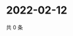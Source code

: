 # 2022-02-12

共 0 条

<!-- BEGIN WEIBO -->
<!-- 最后更新时间 Sat Feb 12 2022 12:14:40 GMT+0800 (China Standard Time) -->

<!-- END WEIBO -->
